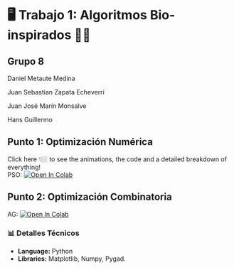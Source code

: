# 🖥️  **Trabajo 1: Algoritmos Bio-inspirados** 🐍🧬
## **Grupo 8**
Daniel Metaute Medina

Juan Sebastian Zapata Echeverrí

Juan José Marín Monsalve

Hans Guillermo 


## Punto 1: Optimización Numérica
Click here 👇🏼 to see the animations, the code and a detailed breakdown of everything!  
PSO: <a href="https://colab.research.google.com/github/metaute73/Trabajo-01-RNA-corregido/blob/main/Punto_1_Optimizaci%C3%B3n_Num%C3%A9rica/Particle_Swarm_Optimization_(PSO).ipynb" target="_parent"><img src="https://colab.research.google.com/assets/colab-badge.svg" alt="Open In Colab"/></a>
## Punto 2: Optimización Combinatoria
AG: <a href="https://colab.research.google.com/github/metaute73/Trabajo-01-RNA-corregido/blob/main/Punto_2_Optimizaci%C3%B3n_Combinatoria/Algoritmo_Gen%C3%A9tico.ipynb" target="_parent"><img src="https://colab.research.google.com/assets/colab-badge.svg" alt="Open In Colab"/></a>

### 📊 **Detalles Técnicos**
- **Language:** Python
- **Libraries:** Matplotlib, Numpy, Pygad.
